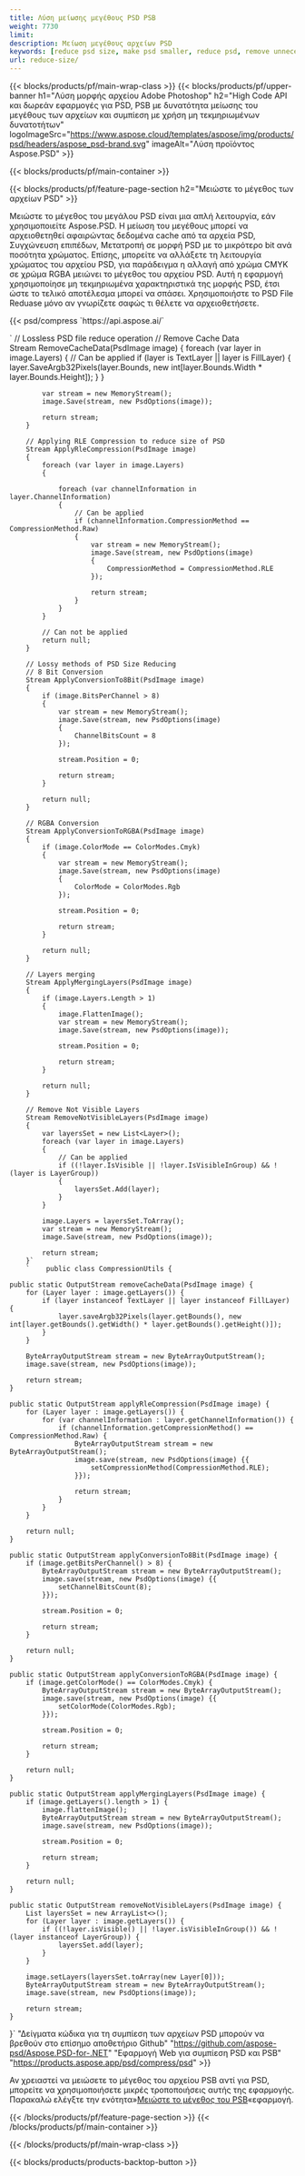 ```yaml
---
title: Λύση μείωσης μεγέθους PSD PSB
weight: 7730
limit: 
description: Μείωση μεγέθους αρχείων PSD
keywords: [reduce psd size, make psd smaller, reduce psd, remove unnecessary psd data]
url: reduce-size/
---
```

{{< blocks/products/pf/main-wrap-class >}}
{{< blocks/products/pf/upper-banner h1="Λύση μορφής αρχείου Adobe Photoshop" h2="High Code API και δωρεάν εφαρμογές για PSD, PSB με δυνατότητα μείωσης του μεγέθους των αρχείων και συμπίεση με χρήση μη τεκμηριωμένων δυνατοτήτων" logoImageSrc="https://www.aspose.cloud/templates/aspose/img/products/psd/headers/aspose_psd-brand.svg" imageAlt="Λύση προϊόντος Aspose.PSD" >}}

{{< blocks/products/pf/main-container >}}

{{< blocks/products/pf/feature-page-section h2="Μειώστε το μέγεθος των αρχείων PSD" >}}

<p>Μειώστε το μέγεθος του μεγάλου PSD είναι μια απλή λειτουργία, εάν χρησιμοποιείτε Aspose.PSD. Η μείωση του μεγέθους μπορεί να αρχειοθετηθεί αφαιρώντας δεδομένα cache από τα αρχεία PSD, Συγχώνευση επιπέδων, Μετατροπή σε μορφή PSD με το μικρότερο bit ανά ποσότητα χρώματος. Επίσης, μπορείτε να αλλάξετε τη λειτουργία χρώματος του αρχείου PSD, για παράδειγμα η αλλαγή από χρώμα CMYK σε χρώμα RGBA μειώνει το μέγεθος του αρχείου PSD. Αυτή η εφαρμογή χρησιμοποίησε μη τεκμηριωμένα χαρακτηριστικά της μορφής PSD, έτσι ώστε το τελικό αποτέλεσμα μπορεί να σπάσει. Χρησιμοποιήστε το PSD File Reduase μόνο αν γνωρίζετε σαφώς τι θέλετε να αρχειοθετήσετε.</p>
{{< psd/compress `https://api.aspose.ai/` 

`        // Lossless PSD file reduce operation
        // Remove Cache Data			
        Stream RemoveCacheData(PsdImage image)
        {
            foreach (var layer in image.Layers)
            {
                // Can be applied
                if (layer is TextLayer || layer is FillLayer)
                {
                    layer.SaveArgb32Pixels(layer.Bounds, new int[layer.Bounds.Width * layer.Bounds.Height]);
                }
            }

            var stream = new MemoryStream();
            image.Save(stream, new PsdOptions(image));

            return stream;
        }

        // Applying RLE Compression to reduce size of PSD
        Stream ApplyRleCompression(PsdImage image)
        {
            foreach (var layer in image.Layers)
            {

                foreach (var channelInformation in layer.ChannelInformation)
                {
                    // Can be applied
                    if (channelInformation.CompressionMethod == CompressionMethod.Raw)
                    {
                        var stream = new MemoryStream();
                        image.Save(stream, new PsdOptions(image)
                        {
                            CompressionMethod = CompressionMethod.RLE
                        });

                        return stream;
                    }
                }
            }

            // Can not be applied
            return null;
        }

        // Lossy methods of PSD Size Reducing
        // 8 Bit Conversion
        Stream ApplyConversionTo8Bit(PsdImage image)
        {
            if (image.BitsPerChannel > 8)
            {
                var stream = new MemoryStream();
                image.Save(stream, new PsdOptions(image)
                {
                    ChannelBitsCount = 8
                });

                stream.Position = 0;

                return stream;
            }

            return null;
        }
       
        // RGBA Conversion
        Stream ApplyConversionToRGBA(PsdImage image)
        {
            if (image.ColorMode == ColorModes.Cmyk)
            {
                var stream = new MemoryStream();
                image.Save(stream, new PsdOptions(image)
                {
                    ColorMode = ColorModes.Rgb
                });

                stream.Position = 0;

                return stream;
            }

            return null;
        }

        // Layers merging
        Stream ApplyMergingLayers(PsdImage image)
        {
            if (image.Layers.Length > 1)
            {
                image.FlattenImage();
                var stream = new MemoryStream();
                image.Save(stream, new PsdOptions(image));

                stream.Position = 0;

                return stream;
            }

            return null;
        }

        // Remove Not Visible Layers
        Stream RemoveNotVisibleLayers(PsdImage image)
        {
            var layersSet = new List<Layer>();
            foreach (var layer in image.Layers)
            {
                // Can be applied
                if ((!layer.IsVisible || !layer.IsVisibleInGroup) && !(layer is LayerGroup))
                {
                    layersSet.Add(layer);
                }
            }

            image.Layers = layersSet.ToArray();
            var stream = new MemoryStream();
            image.Save(stream, new PsdOptions(image));

            return stream;
        }` 
		`    public class CompressionUtils {

    public static OutputStream removeCacheData(PsdImage image) {
        for (Layer layer : image.getLayers()) {
            if (layer instanceof TextLayer || layer instanceof FillLayer) {
                layer.saveArgb32Pixels(layer.getBounds(), new int[layer.getBounds().getWidth() * layer.getBounds().getHeight()]);
            }
        }

        ByteArrayOutputStream stream = new ByteArrayOutputStream();
        image.save(stream, new PsdOptions(image));

        return stream;
    }

    public static OutputStream applyRleCompression(PsdImage image) {
        for (Layer layer : image.getLayers()) {
            for (var channelInformation : layer.getChannelInformation()) {
                if (channelInformation.getCompressionMethod() == CompressionMethod.Raw) {
                    ByteArrayOutputStream stream = new ByteArrayOutputStream();
                    image.save(stream, new PsdOptions(image) {{
                        setCompressionMethod(CompressionMethod.RLE);
                    }});

                    return stream;
                }
            }
        }

        return null;
    }

    public static OutputStream applyConversionTo8Bit(PsdImage image) {
        if (image.getBitsPerChannel() > 8) {
            ByteArrayOutputStream stream = new ByteArrayOutputStream();
            image.save(stream, new PsdOptions(image) {{
                setChannelBitsCount(8);
            }});

            stream.Position = 0;

            return stream;
        }

        return null;
    }

    public static OutputStream applyConversionToRGBA(PsdImage image) {
        if (image.getColorMode() == ColorModes.Cmyk) {
            ByteArrayOutputStream stream = new ByteArrayOutputStream();
            image.save(stream, new PsdOptions(image) {{
                setColorMode(ColorModes.Rgb);
            }});

            stream.Position = 0;

            return stream;
        }

        return null;
    }

    public static OutputStream applyMergingLayers(PsdImage image) {
        if (image.getLayers().length > 1) {
            image.flattenImage();
            ByteArrayOutputStream stream = new ByteArrayOutputStream();
            image.save(stream, new PsdOptions(image));

            stream.Position = 0;

            return stream;
        }

        return null;
    }

    public static OutputStream removeNotVisibleLayers(PsdImage image) {
        List layersSet = new ArrayList<>();
        for (Layer layer : image.getLayers()) {
            if ((!layer.isVisible() || !layer.isVisibleInGroup()) && !(layer instanceof LayerGroup)) {
                layersSet.add(layer);
            }
        }

        image.setLayers(layersSet.toArray(new Layer[0]));
        ByteArrayOutputStream stream = new ByteArrayOutputStream();
        image.save(stream, new PsdOptions(image));

        return stream;
    }
}` 
"Δείγματα κώδικα για τη συμπίεση των αρχείων PSD μπορούν να βρεθούν στο επίσημο αποθετήριο Github"  "https://github.com/aspose-psd/Aspose.PSD-for-.NET" 
"Εφαρμογή Web για συμπίεση PSD και PSB" "https://products.aspose.app/psd/compress/psd" >}}
<p>Αν χρειαστεί να μειώσετε το μέγεθος του αρχείου PSB αντί για PSD, μπορείτε να χρησιμοποιήσετε μικρές τροποποιήσεις αυτής της εφαρμογής. Παρακαλώ ελέγξτε την ενότητα»<a href="/psd/reduce-size/psb">Μειώστε το μέγεθος του PSB</a>«εφαρμογή.</p>
{{< /blocks/products/pf/feature-page-section >}}
{{< /blocks/products/pf/main-container >}}


{{< /blocks/products/pf/main-wrap-class >}}

{{< blocks/products/products-backtop-button >}}

